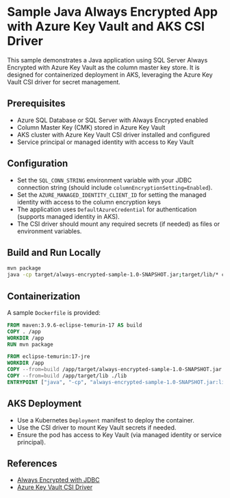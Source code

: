 # Sample Java Always Encrypted App with Azure Key Vault and AKS CSI Driver

This sample demonstrates a Java application using SQL Server Always Encrypted with Azure Key Vault as the column master key store. It is designed for containerized deployment in AKS, leveraging the Azure Key Vault CSI driver for secret management.

## Prerequisites
- Azure SQL Database or SQL Server with Always Encrypted enabled
- Column Master Key (CMK) stored in Azure Key Vault
- AKS cluster with Azure Key Vault CSI driver installed and configured
- Service principal or managed identity with access to Key Vault

## Configuration
- Set the `SQL_CONN_STRING` environment variable with your JDBC connection string (should include `columnEncryptionSetting=Enabled`).
- Set the `AZURE_MANAGED_IDENTITY_CLIENT_ID` for setting the managed identity with access to the column encryption keys
- The application uses `DefaultAzureCredential` for authentication (supports managed identity in AKS).
- The CSI driver should mount any required secrets (if needed) as files or environment variables.

## Build and Run Locally
```sh
mvn package
java -cp target/always-encrypted-sample-1.0-SNAPSHOT.jar;target/lib/* com.example.AlwaysEncryptedSample
```

## Containerization
A sample `Dockerfile` is provided:

```dockerfile
FROM maven:3.9.6-eclipse-temurin-17 AS build
COPY . /app
WORKDIR /app
RUN mvn package

FROM eclipse-temurin:17-jre
WORKDIR /app
COPY --from=build /app/target/always-encrypted-sample-1.0-SNAPSHOT.jar .
COPY --from=build /app/target/lib ./lib
ENTRYPOINT ["java", "-cp", "always-encrypted-sample-1.0-SNAPSHOT.jar:lib/*", "com.example.AlwaysEncryptedSample"]
```

## AKS Deployment
- Use a Kubernetes `Deployment` manifest to deploy the container.
- Use the CSI driver to mount Key Vault secrets if needed.
- Ensure the pod has access to Key Vault (via managed identity or service principal).

## References
- [Always Encrypted with JDBC](https://learn.microsoft.com/en-us/sql/connect/jdbc/using-always-encrypted-with-the-jdbc-driver?view=sql-server-ver17)
- [Azure Key Vault CSI Driver](https://learn.microsoft.com/en-us/azure/aks/csi-secrets-store-driver)
